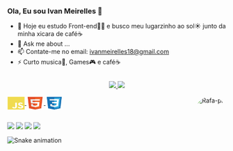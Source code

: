 ### Ola, Eu sou Ivan Meirelles 👋

- 🌱 Hoje eu estudo Front-end👩‍💻 e busco meu lugarzinho ao sol☀ junto da minha xicara de café☕
- 💬 Ask me about ...
- 📫 Contate-me no email: ivanmeirelles18@gmail.com
- ⚡ Curto musica🎸, Games🎮 e café☕

##

<div align="center">
  <a href="https://github.com/IvanMeirellesGit">
  <img height="180em" src="https://github-readme-stats.vercel.app/api?username=IvanMeirellesGit&show_icons=true&theme=dracula&include_all_commits=true&count_private=true"/>
  <img height="180em" src="https://github-readme-stats.vercel.app/api/top-langs/?username=IvanMeirellesGit&layout=compact&langs_count=7&theme=dracula"/>
</div>

<div style="display: inline_block"><br>
  <img align="center" alt="Rafa-Js" height="30" width="40" src="https://raw.githubusercontent.com/devicons/devicon/master/icons/javascript/javascript-plain.svg">
  <img align="center" alt="Rafa-HTML" height="30" width="40" src="https://raw.githubusercontent.com/devicons/devicon/master/icons/html5/html5-original.svg">
  <img align="center" alt="Rafa-CSS" height="30" width="40" src="https://raw.githubusercontent.com/devicons/devicon/master/icons/css3/css3-original.svg">
  <img align="right" alt="Rafa-pic" height="150" style="border-radius:50px;" src="https://octodex.github.com/images/privateinvestocat.jpg?width=676&height=676">
</div>
  
  ##
 
<div> 
  <a href="https://www.instagram.com/ivanmeirellesoficial/" target="_blank"><img src="https://img.shields.io/badge/-Instagram-%23E4405F?style=for-the-badge&logo=instagram&logoColor=white" target="_blank"></a>
 	<a href="https://www.twitch.tv/ivanmeirelless" target="_blank"><img src="https://img.shields.io/badge/Twitch-9146FF?style=for-the-badge&logo=twitch&logoColor=white" target="_blank"></a>
  <a href = "mailto:ivanmeirelles18@gmail.com"><img src="https://img.shields.io/badge/-Gmail-%23333?style=for-the-badge&logo=gmail&logoColor=white" target="_blank"></a>
  <a href="https://www.linkedin.com/in/ivanmeirelles/" target="_blank"><img src="https://img.shields.io/badge/-LinkedIn-%230077B5?style=for-the-badge&logo=linkedin&logoColor=white" target="_blank"></a> 
 
  ![Snake animation](https://github.com/IvanMeirellesGit/IvanMeirellesGit/blob/output/github-contribution-grid-snake.svg)
 
</div>
